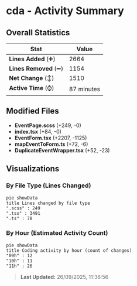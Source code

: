 # cda - Activity Summary 

## Overall Statistics

| Stat                   | Value                                                             |
| ---------------------- | ----------------------------------------------------------------- |
| **Lines Added** (➕)   | 2664                                          |
| **Lines Removed** (➖) | 1154                                        |
| **Net Change** (↕)    | 1510                |
| **Active Time** (⌚)   | 87 minutes |


## Modified Files
- **EventPage.scss** (+249, -0)
- **index.tsx** (+84, -0)
- **EventForm.tsx** (+2207, -1125)
- **mapEventToForm.ts** (+72, -6)
- **DuplicateEventWrapper.tsx** (+52, -23)

## Visualizations

### By File Type (Lines Changed)

```mermaid
pie showData
title Lines changed by file type
".scss" : 249
".tsx" : 3491
".ts" : 78
```

### By Hour (Estimated Activity Count)

```mermaid
pie showData
title Coding activity by hour (count of changes)
"09h" : 12
"10h" : 11
"11h" : 26
```


> **Last Updated:** 26/09/2025, 11:36:56
